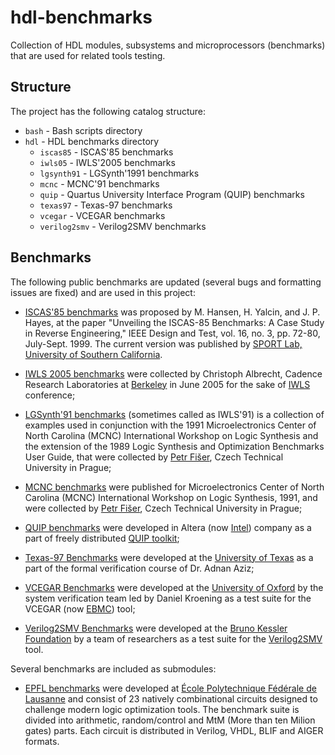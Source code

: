 # hdl-benchmarks

Collection of HDL modules, subsystems and microprocessors (benchmarks)
that are used for related tools testing.

## Structure

The project has the following catalog structure:

 - `bash` - Bash scripts directory
 - `hdl` - HDL benchmarks directory
   - `iscas85` - ISCAS'85 benchmarks
   - `iwls05` - IWLS'2005 benchmarks
   - `lgsynth91` - LGSynth'1991 benchmarks
   - `mcnc` - MCNC'91 benchmarks
   - `quip` - Quartus University Interface Program (QUIP) benchmarks
   - `texas97` - Texas-97 benchmarks
   - `vcegar` - VCEGAR benchmarks
   - `verilog2smv` - Verilog2SMV benchmarks

## Benchmarks

The following public benchmarks are updated (several bugs and formatting issues
are fixed) and are used in this project:

 - [ISCAS'85 benchmarks](https://sportlab.usc.edu/~msabrishami/benchmarks.html) was proposed
 by M. Hansen, H. Yalcin, and J. P. Hayes, at the paper "Unveiling the ISCAS-85 Benchmarks:
 A Case Study in Reverse Engineering," IEEE Design and Test, vol. 16, no. 3, pp. 72-80, July-Sept. 1999.
 The current version was published by [SPORT Lab, University of Southern California](https://sportlab.usc.edu/~msabrishami/benchmarks.html).

 - [IWLS 2005 benchmarks](https://iwls.org/iwls2005/benchmarks.html) were collected
 by Christoph Albrecht, Cadence Research Laboratories at [Berkeley](https://www.berkeley.edu/)
 in June 2005 for the sake of [IWLS](iwls.org) conference;

 - [LGSynth'91 benchmarks](https://ddd.fit.cvut.cz/www/prj/Benchmarks/LGSynth91.7z) (sometimes
 called as IWLS'91) is a collection of examples used in conjunction with the 1991
 Microelectronics Center of North Carolina (MCNC) International Workshop on Logic Synthesis
 and the extension of the 1989 Logic Synthesis and Optimization Benchmarks User Guide, that were
 collected by [Petr Fišer](https://ddd.fit.cvut.cz/www/prj/Benchmarks/index.php?page=contact),
 Czech Technical University in Prague;

 - [MCNC benchmarks](https://ddd.fit.cvut.cz/www/prj/Benchmarks/MCNC.7z) were published
 for Microelectronics Center of North Carolina (MCNC) International Workshop on Logic Synthesis,
 1991, and were collected by [Petr Fišer](https://ddd.fit.cvut.cz/www/prj/Benchmarks/index.php?page=contact),
 Czech Technical University in Prague;

 - [QUIP benchmarks](https://github.com/neilisaac/ece496/tree/master/reference/quip_toolkit-9.0/benchmarks)
 were developed in Altera (now [Intel](https://www.intel.com/content/www/us/en/homepage.html))
 company as a part of freely distributed [QUIP toolkit](https://github.com/neilisaac/ece496/tree/master/reference/quip_toolkit-9.0);

 - [Texas-97 Benchmarks](https://ptolemy.berkeley.edu/projects/embedded/research/vis/texas-97)
 were developed at the [University of Texas](https://www.utexas.edu/) as a part
 of the formal verification course of Dr. Adnan Aziz;

 - [VCEGAR Benchmarks](http://www.cprover.org/hardware/benchmarks/vcegar-benchmarks.tgz)
 were developed at the [University of Oxford](http://www.ox.ac.uk/) by the system
 verification team led by Daniel Kroening as a test suite for the VCEGAR
 (now [EBMC](http://www.cprover.org/ebmc/)) tool;

 - [Verilog2SMV Benchmarks](https://es-static.fbk.eu/tools/verilog2smv/dload/date2016-experiments.tar.bz2)
 were developed at the [Bruno Kessler Foundation](https://www.fbk.eu/en/) by a team
 of researchers as a test suite for the [Verilog2SMV](https://es-static.fbk.eu/tools/verilog2smv/) tool.

Several benchmarks are included as submodules:

 - [EPFL benchmarks](https://www.epfl.ch/labs/lsi/page-102566-en-html/benchmarks)
 were developed at [École Polytechnique Fédérale de Lausanne](https://www.epfl.ch/en/)
 and consist of 23 natively combinational circuits designed to challenge
 modern logic optimization tools. The benchmark suite is divided into arithmetic,
 random/control and MtM (More than ten Milion gates) parts. Each circuit
 is distributed in Verilog, VHDL, BLIF and AIGER formats.
